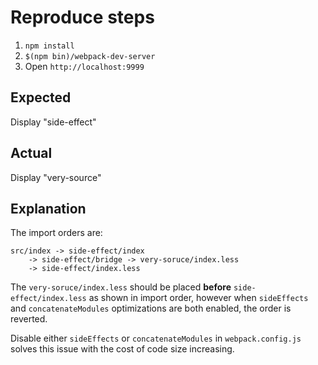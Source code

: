 # Reproduce steps

1. `npm install`
2. `$(npm bin)/webpack-dev-server`
3. Open `http://localhost:9999`

## Expected

Display "side-effect"

## Actual

Display "very-source"

## Explanation

The import orders are:

```
src/index -> side-effect/index
    -> side-effect/bridge -> very-soruce/index.less
    -> side-effect/index.less
```

The `very-soruce/index.less` should be placed **before** `side-effect/index.less` as shown in import order, however when `sideEffects` and `concatenateModules` optimizations are both enabled, the order is reverted.

Disable either `sideEffects` or `concatenateModules` in `webpack.config.js` solves this issue with the cost of code size increasing.
